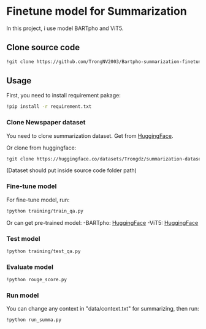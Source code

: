 # Finetune model for Summarization

In this project, i use model BARTpho and ViT5.
## Clone source code
```bash
!git clone https://github.com/TrongNV2003/Bartpho-summarization-finetune.git
```

## Usage
First, you need to install requirement pakage:
```bash
!pip install -r requirement.txt
```

### Clone Newspaper dataset
You need to clone summarization dataset. Get from [HuggingFace](https://huggingface.co/datasets/Trongdz/summarization-dataset).

Or clone from huggingface:
```bash
!git clone https://huggingface.co/datasets/Trongdz/summarization-dataset
``` 
(Dataset should put inside source code folder path)

### Fine-tune model
For fine-tune model, run:
```bash
!python training/train_qa.py
```
Or can get pre-trained model: 
-BARTpho: [HuggingFace](https://huggingface.co/Trongdz/bartpho-summarization)
-ViT5: [HuggingFace](https://huggingface.co/Trongdz/ViT5-summarization)

### Test model
```bash
!python training/test_qa.py
```

### Evaluate model
```bash
!python rouge_score.py
```


### Run model
You can change any context in "data/context.txt" for summarizing, then run:
```bash
!python run_summa.py
```
